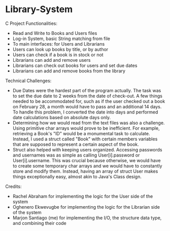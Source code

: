 # Library-System
C Project
Functionalities:
- Read and Write to Books and Users files
- Log-in System, basic String matching from file
- To main interfaces: for Users and Librarians
- Users can look up books by title, or by author
- Users can check if a book is in stock or not
- Librarians can add and remove users
- Librarians can check out books for users and set due dates
- Librarians can add and remove books from the library

Technical Challenges:
- Due Dates were the hardest part of the program actually. The task was to set the due date to 2 weeks from the date of check-out. A few things needed to be accommodated for, such as if the user checked out a book on February 28, a month would have to pass and an additional 14 days. To handle this problem, I converted the date into days and performed date calculations based on absolute days only.
- Determining how we would read from the text files was also a challenge. Using primitive char arrays would prove to be inefficient. For example, retrieving a Book's "ID" would be a monumental task to calculate. Instead, I used a struct called "Book" with certain members variables that are supposed to represent a certain aspect of the book.
- Struct also helped with keeping users organized. Accessing passwords and usernames was as simple as calling User[i].password or User[i].username. This was crucial because otherwise, we would have to create some temporary char arrays and we would have to constantly store and modify them. Instead, having an array of struct User makes things exceptionally easy, almost akin to Java's Class design.

Credits:
- Rachel Abraham for implementing the logic for the User side of the system
- Oghenero Ekwevugbe for implementing the logic for the Librarian side of the system
- Marjon Santiago (me) for implementing the I/O, the structure data type, and combining their code
